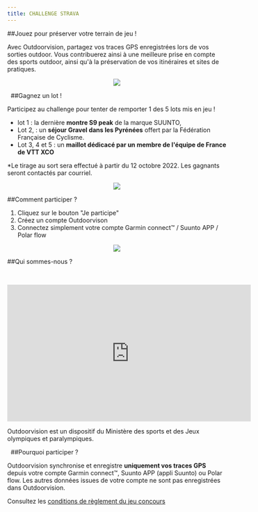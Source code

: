 ```yaml
---
title: CHALLENGE STRAVA
---
```


##Jouez pour préserver votre terrain de jeu !

Avec Outdoorvision, partagez vos traces GPS enregistrées lors de vos sorties outdoor. Vous contribuerez ainsi à une meilleure prise en compte des sports outdoor, ainsi qu'à la préservation de vos itinéraires et sites de pratiques. 

<participate></participate>

<p align="center">
  <img src="/medias/challenge-STRAVA-01.jpg">
</p>


&nbsp;
##Gagnez un lot !

Participez au challenge pour tenter de remporter 1 des 5 lots mis en jeu !

- lot 1 : la dernière **montre S9 peak** de la marque SUUNTO,
- Lot 2, : un **séjour Gravel dans les Pyrénées** offert par la Fédération Française de Cyclisme.
- Lot 3, 4 et 5 : un **maillot dédicacé par un membre de l'équipe de France de VTT XCO**
 
*Le tirage au sort sera effectué à partir du 12 octobre 2022. Les gagnants seront contactés par courriel.

<p align="center">
  <img src="/medias/challenge-STRAVA-03.jpg">
</p>

##Comment participer ?

1. Cliquez sur le bouton "Je participe"
2. Créez un compte Outdoorvison
3. Connectez simplement votre compte Garmin connect™ / Suunto APP / Polar flow


<p align="center">
  <img src="/medias/challenge-STRAVA-02.jpg">
</p>

<participate></participate>

##Qui sommes-nous ?

&nbsp;
<p align="center">
<iframe width="560" height="315" src="https://www.youtube.com/embed/Sua7VDlhBs4" title="YouTube video player" frameborder="0" allow="accelerometer; autoplay; clipboard-write; encrypted-media; gyroscope; picture-in-picture" allowfullscreen></iframe>
</p>
Outdoorvision est un dispositif du Ministère des sports et des Jeux olympiques et paralympiques.

&nbsp;
##Pourquoi participer ?

Outdoorvision synchronise et enregistre **uniquement vos traces GPS** depuis votre compte Garmin connect™, Suunto APP (appli Suunto) ou Polar flow. Les autres données issues de votre compte ne sont pas enregistrées dans Outdoorvision.

Consultez les [conditions de règlement du jeu concours](/medias/Règlement_Jeu_Concours_Challenge_OutdoorvisionxFFCO.pdf)
<participate></participate>
